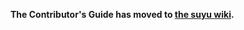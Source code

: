 <!--
SPDX-FileCopyrightText: 2018 yuzu Emulator Project
SPDX-License-Identifier: GPL-2.0-or-later
-->

**The Contributor's Guide has moved to [the suyu wiki](https://gitlab.com/suyu2/suyu/-/wikis/Contributing).**
